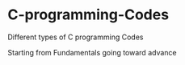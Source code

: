# C-programming-Codes
Different types of C programming Codes

Starting from Fundamentals going toward advance 
